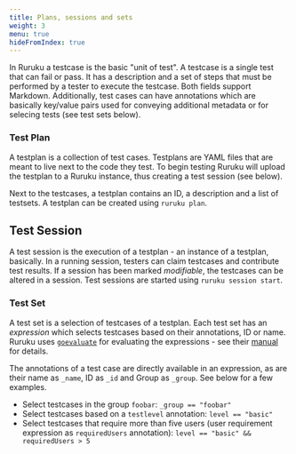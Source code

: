 ```yaml
---
title: Plans, sessions and sets
weight: 3
menu: true
hideFromIndex: true
---
```


In Ruruku a testcase is the basic "unit of test". A testcase is a single test that can fail or pass.
It has a description and a set of steps that must be performed by a tester to execute the testcase. Both fields support Markdown.
Additionally, test cases can have annotations which are basically key/value pairs used for conveying additional metadata or for selecing tests (see test sets below).

### Test Plan
A testplan is a collection of test cases. Testplans are YAML files that are meant to live next to the code they test.
To begin testing Ruruku will upload the testplan to a Ruruku instance, thus creating a test session (see below).

Next to the testcases, a testplan contains an ID, a description and a list of testsets.
A testplan can be created using `ruruku plan`.

## Test Session
A test session is the execution of a testplan - an instance of a testplan, basically. In a running session, testers can claim testcases
and contribute test results. If a session has been marked _modifiable_, the testcases can be altered in a session.
Test sessions are started using `ruruku session start`.

### Test Set
A test set is a selection of testcases of a testplan. Each test set has an _expression_ which selects testcases based on their annotations, ID or name.
Ruruku uses [`goevaluate`](https://github.com/Knetic/govaluate) for evaluating the expressions - see their [manual](https://github.com/Knetic/govaluate/blob/master/MANUAL.md) for details.

The annotations of a test case are directly available in an expression, as are their name as `_name`, ID as `_id` and Group as `_group`.
See below for a few examples.

* Select testcases in the group `foobar`: `_group == "foobar"`
* Select testcases based on a `testlevel` annotation: `level == "basic"`
* Select testcases that require more than five users (user requirement expression as `requiredUsers` annotation): `level == "basic" && requiredUsers > 5`